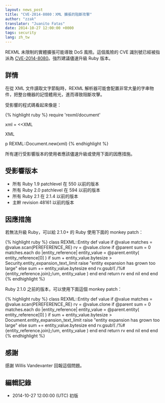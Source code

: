 ```yaml
---
layout: news_post
title: "CVE-2014-8080：XML 擴張的阻斷攻擊"
author: "zzak"
translator: "Juanito Fatas"
date: 2014-10-27 12:00:00 +0000
tags: security
lang: zh_tw
---
```


REXML 未限制的實體擴張可能導致 DoS 風險。這個風險的 CVE 識別號已經被指派為 [CVE-2014-8080](http://cve.mitre.org/cgi-bin/cvename.cgi?name=CVE-2014-8080)。強烈建議儘速升級 Ruby 版本。

## 詳情

在從 XML 文件讀取文字節點時，REXML 解析器可能會配置非常大量的字串物件，把整台機器的記憶體用光，進而導致阻斷攻擊。

受影響的程式碼看起來像是：

{% highlight ruby %}
require 'rexml/document'

xml = <<XML
<!DOCTYPE root [
  # ENTITY expansion vector
]>
<cd></cd>
XML

p REXML::Document.new(xml)
{% endhighlight %}

所有運行受影響版本的使用者應該儘速升級或使用下面的因應措施。

## 受影響版本

* 所有 Ruby 1.9 patchlevel 在 550 以前的版本
* 所有 Ruby 2.0 patchlevel 在 594 以前的版本
* 所有 Ruby 2.1 在 2.1.4 以前的版本
* 主幹 revision 48161 以前的版本

## 因應措施

若無法升級 Ruby，可以給 2.1.0+ 的 Ruby 使用下面的 monkey patch：

{% highlight ruby %}
class REXML::Entity
  def value
      if @value
        matches = @value.scan(PEREFERENCE_RE)
        rv = @value.clone
        if @parent
          sum = 0
          matches.each do |entity_reference|
            entity_value = @parent.entity( entity_reference[0] )
            if sum + entity_value.bytesize > Security.entity_expansion_text_limit
              raise "entity expansion has grown too large"
            else
              sum += entity_value.bytesize
            end
            rv.gsub!( /%#{entity_reference.join};/um, entity_value )
          end
        end
        return rv
      end
      nil
   end
end
{% endhighlight %}

Ruby 2.1.0 之前的版本，可以使用下面這個 monkey patch：

{% highlight ruby %}
class REXML::Entity
  def value
      if @value
        matches = @value.scan(PEREFERENCE_RE)
        rv = @value.clone
        if @parent
          sum = 0
          matches.each do |entity_reference|
            entity_value = @parent.entity( entity_reference[0] )
            if sum + entity_value.bytesize > Document.entity_expansion_text_limit
              raise "entity expansion has grown too large"
            else
              sum += entity_value.bytesize
            end
            rv.gsub!( /%#{entity_reference.join};/um, entity_value )
          end
        end
        return rv
      end
      nil
   end
end
{% endhighlight %}

## 感謝

感謝 Willis Vandevanter 回報這個問題。

## 編輯記錄

* 2014-10-27 12:00:00 (UTC) 初版
